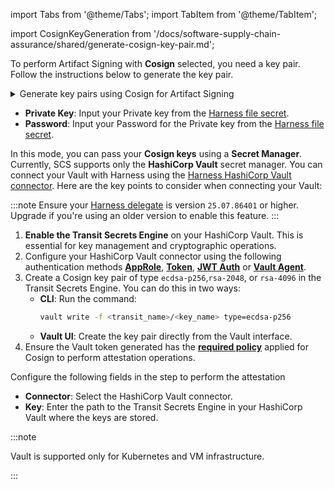 import Tabs from '@theme/Tabs';
import TabItem from '@theme/TabItem';

import CosignKeyGeneration from '/docs/software-supply-chain-assurance/shared/generate-cosign-key-pair.md';

<Tabs>
  <TabItem value="Cosign" label="Cosign">

  To perform Artifact Signing with **Cosign** selected, you need a key pair. Follow the instructions below to generate the key pair.

  <details>
  <summary>Generate key pairs using Cosign for Artifact Signing</summary>

  <CosignKeyGeneration />

  </details>

  - **Private Key**: Input your Private key from the [Harness file secret](/docs/platform/secrets/add-file-secrets).
  - **Password**: Input your Password for the Private key from the [Harness file secret](/docs/platform/secrets/add-file-secrets).

  </TabItem>

  <TabItem value="Cosign with Secret Manager" label="Cosign with Secret Manager">

In this mode, you can pass your **Cosign keys** using a **Secret Manager**. Currently, SCS supports only the **HashiCorp Vault** secret manager. You can connect your Vault with Harness using the [Harness HashiCorp Vault connector](/docs/platform/secrets/secrets-management/add-hashicorp-vault/). Here are the key points to consider when connecting your Vault:

:::note
Ensure your [Harness delegate](/release-notes/delegate/) is version `25.07.86401` or higher. Upgrade if you're using an older version to enable this feature.
:::

1. **Enable the Transit Secrets Engine** on your HashiCorp Vault. This is essential for key management and cryptographic operations.
2. Configure your HashiCorp Vault connector using the following authentication methods [**AppRole**](/docs/platform/secrets/secrets-management/add-hashicorp-vault/#option-app-role), [**Token**](/docs/platform/secrets/secrets-management/add-hashicorp-vault/#option-token), [**JWT Auth**](https://developer.harness.io/docs/platform/secrets/secrets-management/add-hashicorp-vault/#option-jwtoidc-auth) or [**Vault Agent**](/docs/platform/secrets/secrets-management/add-hashicorp-vault/#option-vault-agent).  
3. Create a Cosign key pair of type `ecdsa-p256`,`rsa-2048`, or `rsa-4096` in the Transit Secrets Engine. You can do this in two ways:  
   - **CLI**: Run the command:  
     ```bash
     vault write -f <transit_name>/<key_name> type=ecdsa-p256
     ```  
   - **Vault UI**: Create the key pair directly from the Vault interface.
4. Ensure the Vault token generated has the **[required policy](https://docs.sigstore.dev/cosign/key_management/overview/#hashicorp-vault)** applied for Cosign to perform attestation operations.

Configure the following fields in the step to perform the attestation

- **Connector**: Select the HashiCorp Vault connector.  
- **Key**: Enter the path to the Transit Secrets Engine in your HashiCorp Vault where the keys are stored.

:::note

Vault is supported only for Kubernetes and VM infrastructure.

:::

</TabItem>

</Tabs>